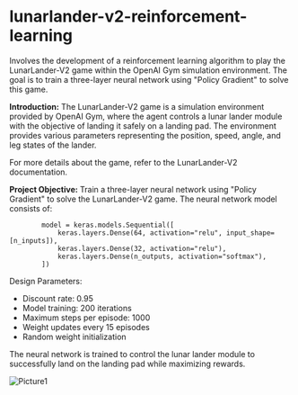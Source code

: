 # lunarlander-v2-reinforcement-learning
Involves the development of a reinforcement learning algorithm to play the LunarLander-V2 game within the OpenAI Gym simulation environment. The goal is to train a three-layer neural network using "Policy Gradient" to solve this game.

**Introduction:** The LunarLander-V2 game is a simulation environment provided by OpenAI Gym, where the agent controls a lunar lander module with the objective of landing it safely on a landing pad. The environment provides various parameters representing the position, speed, angle, and leg states of the lander.

For more details about the game, refer to the LunarLander-V2 documentation.

**Project Objective:**
Train a three-layer neural network using "Policy Gradient" to solve the LunarLander-V2 game. The neural network model consists of:
   
            model = keras.models.Sequential([
                keras.layers.Dense(64, activation="relu", input_shape=[n_inputs]),
                keras.layers.Dense(32, activation="relu"),
                keras.layers.Dense(n_outputs, activation="softmax"),
            ])
            
  Design Parameters:
  
  - Discount rate: 0.95
  - Model training: 200 iterations
  - Maximum steps per episode: 1000
  - Weight updates every 15 episodes
  - Random weight initialization

The neural network is trained to control the lunar lander module to successfully land on the landing pad while maximizing rewards.

![Picture1](https://github.com/divya-kapur/lunarlander-v2-reinforcement-learning/assets/47482776/27d9b5c5-ce5a-4c87-b5f1-8e361abc53f7)
      

